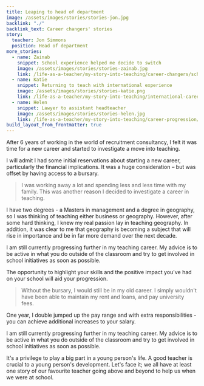 ```yaml
---
title: Leaping to head of department
image: /assets/images/stories/stories-jon.jpg
backlink: "./"
backlink_text: Career changers' stories
story:
  teacher: Jon Simmons
  position: Head of department
more_stories:
  - name: Zainab
    snippet: School experience helped me decide to switch
    image: /assets/images/stories/stories-zainab.jpg
    link: /life-as-a-teacher/my-story-into-teaching/career-changers/school-experience-helped-me-decide-to-switch
  - name: Katie
    snippet: Returning to teach with international experience
    image: /assets/images/stories/stories-katie.png
    link: /life-as-a-teacher/my-story-into-teaching/international-career-changers/returning-to-teaching-with-international-experience
  - name: Helen
    snippet: Lawyer to assistant headteacher
    image: /assets/images/stories/stories-helen.jpg
    link: /life-as-a-teacher/my-story-into-teaching/career-progression/lawyer-to-assistant-teacher
build_layout_from_frontmatter: true
---
```


After 6 years of working in the world of recruitment consultancy, I felt it was time for a new career and started to investigate a move into teaching.

I will admit I had some initial reservations about starting a new career, particularly the financial implications. It was a huge consideration – but was offset by having access to a bursary.

> I was working away a lot and spending less and less time with my family. This was another reason I decided to investigate a career in teaching.

I have two degrees - a Masters in management and a degree in geography, so I was thinking of teaching either business or geography. However, after some hard thinking, I knew my real passion lay in teaching geography. In addition, it was clear to me that geography is becoming a subject that will rise in importance and be in far more demand over the next decade.

I am still currently progressing further in my teaching career. My advice is to be active in what you do outside of the classroom and try to get involved in school initiatives as soon as possible.

The opportunity to highlight your skills and the positive impact you've had on your school will aid your progression.

> Without the bursary, I would still be in my old career. I simply wouldn't have been able to maintain my rent and loans, and pay university fees.

One year, I double jumped up the pay range and with extra responsibilities - you can achieve additional increases to your salary.

I am still currently progressing further in my teaching career. My advice is to be active in what you do outside of the classroom and try to get involved in school initiatives as soon as possible.

It's a privilege to play a big part in a young person's life. A good teacher is crucial to a young person's development. Let's face it; we all have at least one story of our favourite teacher going above and beyond to help us when we were at school.
